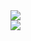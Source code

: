 <a href="https://github.com/Sumit-nepal/github-readme-stats">
  <img src ="https://github-readme-stats.vercel.app/api?username=Sumit-nepal&show_icons=true&theme=radical" />
</a>
<br />
<a href="https://github.com/Sumit-nepal/github-readme-stats">
  <img src="https://github-readme-stats.vercel.app/api/top-langs/?username=Sumit-nepal&layout=compact&card_width=445" />
</a>
